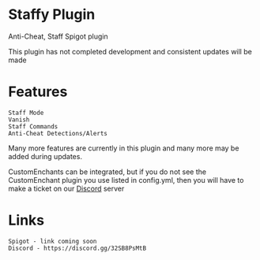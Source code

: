 # Staffy Plugin
Anti-Cheat, Staff Spigot plugin

This plugin has not completed development and consistent updates will be made

# Features
	Staff Mode
	Vanish
	Staff Commands
	Anti-Cheat Detections/Alerts
Many more features are currently in this plugin and many more may be added during updates.

CustomEnchants can be integrated, but if you do not see the CustomEnchant plugin you use listed in config.yml, then you will have to make a ticket on our [Discord](https://discord.gg/32SB8PsMtB) server

# Links
	Spigot - link coming soon
 	Discord - https://discord.gg/32SB8PsMtB
